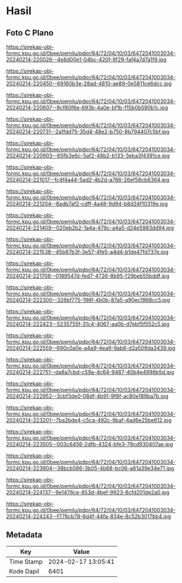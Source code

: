 # Hasil

## Foto C Plano

https://sirekap-obj-formc.kpu.go.id/0bee/pemilu/pdpr/64/72/04/10/03/6472041003034-20240214-220026--4e8d00e1-04bc-420f-9f29-faf4a7d7a1f9.jpg

https://sirekap-obj-formc.kpu.go.id/0bee/pemilu/pdpr/64/72/04/10/03/6472041003034-20240214-220450--69160b3e-28ad-4810-ae89-0e5811ce6dcc.jpg

https://sirekap-obj-formc.kpu.go.id/0bee/pemilu/pdpr/64/72/04/10/03/6472041003034-20240214-220607--8cf80f6e-693b-4a0e-bf1b-f15b0b590b1c.jpg

https://sirekap-obj-formc.kpu.go.id/0bee/pemilu/pdpr/64/72/04/10/03/6472041003034-20240214-220731--2a1fdd75-35d4-48e2-b750-8b794407c5bf.jpg

https://sirekap-obj-formc.kpu.go.id/0bee/pemilu/pdpr/64/72/04/10/03/6472041003034-20240214-220903--65fb3e6c-5af2-48b2-b133-3eba3f4391ce.jpg

https://sirekap-obj-formc.kpu.go.id/0bee/pemilu/pdpr/64/72/04/10/03/6472041003034-20240214-221017--fc4f4a44-5ad2-4b2d-a766-26ef58cb6364.jpg

https://sirekap-obj-formc.kpu.go.id/0bee/pemilu/pdpr/64/72/04/10/03/6472041003034-20240214-221204--8adb7af2-cdff-4a48-9d94-b8d24f10319e.jpg

https://sirekap-obj-formc.kpu.go.id/0bee/pemilu/pdpr/64/72/04/10/03/6472041003034-20240214-221409--020eb2b2-1a4a-479c-a4a5-d24e5983dd94.jpg

https://sirekap-obj-formc.kpu.go.id/0bee/pemilu/pdpr/64/72/04/10/03/6472041003034-20240214-221538--45b87b3f-3e57-4fe5-a4d4-b1de47fd737e.jpg

https://sirekap-obj-formc.kpu.go.id/0bee/pemilu/pdpr/64/72/04/10/03/6472041003034-20240214-221708--0189547d-fed7-4726-8b95-f29beb55bddf.jpg

https://sirekap-obj-formc.kpu.go.id/0bee/pemilu/pdpr/64/72/04/10/03/6472041003034-20240214-222300--326bf775-196f-4b0b-87a5-a90ec1968cc5.jpg

https://sirekap-obj-formc.kpu.go.id/0bee/pemilu/pdpr/64/72/04/10/03/6472041003034-20240214-222423--5235755f-31c4-4067-aa0b-d7ebf5f552c5.jpg

https://sirekap-obj-formc.kpu.go.id/0bee/pemilu/pdpr/64/72/04/10/03/6472041003034-20240214-222559--690c0a0e-a4a9-4ea9-9ab8-d2a509da3439.jpg

https://sirekap-obj-formc.kpu.go.id/0bee/pemilu/pdpr/64/72/04/10/03/6472041003034-20240214-222751--da8a7cbd-c59a-4c64-9487-40b4e4998b5d.jpg

https://sirekap-obj-formc.kpu.go.id/0bee/pemilu/pdpr/64/72/04/10/03/6472041003034-20240214-222952--3cbf3de0-08df-4b91-9f8f-ac80e189ba7b.jpg

https://sirekap-obj-formc.kpu.go.id/0bee/pemilu/pdpr/64/72/04/10/03/6472041003034-20240214-223201--7ba2bde4-c5ca-492c-9baf-4ad6e25be612.jpg

https://sirekap-obj-formc.kpu.go.id/0bee/pemilu/pdpr/64/72/04/10/03/6472041003034-20240214-223505--003c6456-2dfb-4324-bfe3-79cd930407ae.jpg

https://sirekap-obj-formc.kpu.go.id/0bee/pemilu/pdpr/64/72/04/10/03/6472041003034-20240214-223904--38bcb586-3b05-4b68-bc06-a61a39e34e71.jpg

https://sirekap-obj-formc.kpu.go.id/0bee/pemilu/pdpr/64/72/04/10/03/6472041003034-20240214-224137--9e1476ce-853d-4bef-9923-8cfd201de2a0.jpg

https://sirekap-obj-formc.kpu.go.id/0bee/pemilu/pdpr/64/72/04/10/03/6472041003034-20240214-224243--f776cb78-6d4f-44fa-834e-8c52b3017bb4.jpg


## Metadata

| Key        | Value               |
| ---------- | ------------------- |
| Time Stamp | 2024-02-17 13:05:41 |
| Kode Dapil | 6401                |



